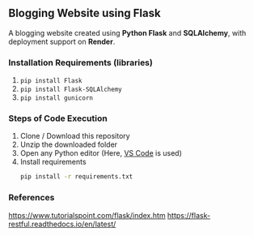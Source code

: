 ## Blogging Website using Flask  

A blogging website created using **Python Flask** and **SQLAlchemy**, with deployment support on **Render**.  

### Installation Requirements (libraries)  

1. ```pip install Flask```  
2. ```pip install Flask-SQLAlchemy```  
3. ```pip install gunicorn```  


### Steps of Code Execution  

1. Clone / Download this repository  
2. Unzip the downloaded folder  
3. Open any Python editor (Here, [VS Code](https://code.visualstudio.com/) is used)  
4. Install requirements  
   ```bash
   pip install -r requirements.txt


### References

https://www.tutorialspoint.com/flask/index.htm
https://flask-restful.readthedocs.io/en/latest/

